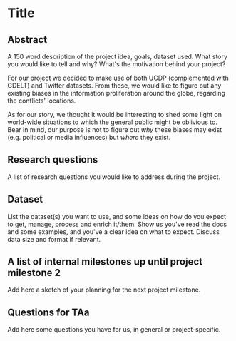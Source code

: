# Title

## Abstract
A 150 word description of the project idea, goals, dataset used. What story you would like to tell and why? What's the motivation behind your project?

For our project we decided to make use of both UCDP (complemented with GDELT) and Twitter datasets. From these, we would like to figure out any existing biases in the information proliferation around the globe, regarding the conflicts' locations.

As for our story, we thought it would be interesting to shed some light on world-wide situations to which the general public might be oblivious to. Bear in mind, our purpose is not to figure out *why* these biases may exist (e.g. political or media influences) but *where* they exist.

## Research questions
A list of research questions you would like to address during the project. 

## Dataset
List the dataset(s) you want to use, and some ideas on how do you expect to get, manage, process and enrich it/them. Show us you've read the docs and some examples, and you've a clear idea on what to expect. Discuss data size and format if relevant.

## A list of internal milestones up until project milestone 2
Add here a sketch of your planning for the next project milestone.

## Questions for TAa
Add here some questions you have for us, in general or project-specific.
